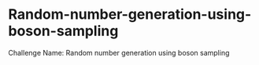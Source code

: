 # Random-number-generation-using-boson-sampling
Challenge Name: Random number generation using boson sampling
